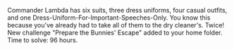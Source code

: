 Commander Lambda has six suits, three dress uniforms, four casual outfits, and one Dress-Uniform-For-Important-Speeches-Only. You know this because you've already had to take all of them to the dry cleaner's. Twice!
New challenge "Prepare the Bunnies' Escape" added to your home folder.
Time to solve: 96 hours.
